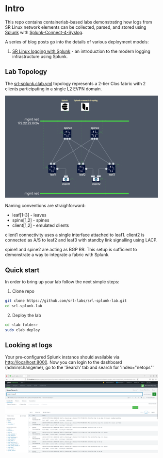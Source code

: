 # Intro

This repo contains containerlab-based labs demonstrating how logs from SR Linux network elements can be collected, parsed, and stored using [Splunk](https://www.splunk.com/) with [Splunk-Connect-4-Syslog](https://splunkbase.splunk.com/app/4740).

A series of blog posts go into the details of various deployment models:

1. [SR Linux logging with Splunk][srk-with-splunk-post] - an introduction to the modern logging infrastructure using Splunk.

## Lab Topology

The [srl-splunk.clab.yml](srl-splunk.clab.yml) topology represents a 2-tier Clos fabric with 2 clients participating in a single L2 EVPN domain.

![Splunk lab topology][topology]

Naming conventions are straighforward:

* leaf[1-3] - leaves
* spine[1,2] - spines
* client[1,2] - emulated clients

client1 connectivity uses a single interface attached to leaf1.
client2 is connected as A/S to leaf2 and leaf3 with standby link signalling using LACP.

spine1 and spine2 are acting as BGP RR. This setup is sufficient to demonstrate a way to integrate a fabric with Splunk.

## Quick start

In order to bring up your lab follow the next simple steps:

1. Clone repo

```sh
git clone https://github.com/srl-labs/srl-splunk-lab.git
cd srl-splunk-lab
```

2. Deploy the lab

```sh
cd <lab folder>
sudo clab deploy
```

## Looking at logs

Your pre-configured Splunk instance should available via [http://localhost:8000](http://localhost:8000).
Now you can login to the dashboard (admin/changeme), go to the 'Search' tab and search for 'index="netops"'

![splunk search][screenshot]

[srk-with-splunk-post]: https://learn.srlinux.dev/blog/2023/sr-linux-logging-with-splunk/
[topology]: ./splunk_topology.png
[screenshot]: ./splunk_search.png

